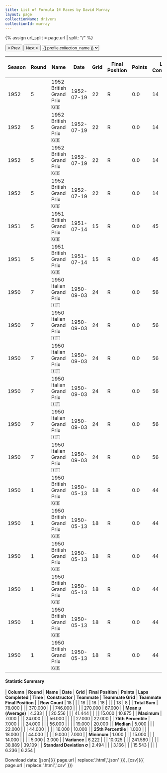 ```yaml
---
title: List of Formula 1® Races by David Murray
layout: page
collectionName: drivers
collectionId: murray
---
```


{% assign url_split = page.url | split: "/" %}
<div id="collection-navigation">
<button onclick="selector.options[selector.selectedIndex-1].value && (window.location = selector.options[selector.selectedIndex-1].value);">&lt; Prev</button>
<button onclick="selector.options[selector.selectedIndex+1].value && (window.location = selector.options[selector.selectedIndex+1].value);">Next &gt;</button>
<select id="selector" onchange="this.options[this.selectedIndex].value && (window.location = this.options[this.selectedIndex].value);">
  {% for collectionId in site.data[page.collectionName].refs %}
    {% if collectionId == page.collectionId %}
      {% assign selected = "selected" %}
    {% else %}
      {% assign selected = "" %}
    {% endif %}
    {% assign profile = site.data[page.collectionName][collectionId].profile %}
    <option value="/f1/{{ page.collectionName }}/{{ collectionId }}/{{ url_split[4] }}" {{ selected }}>{{ profile.collection_name }}</option>
  {% endfor %}
</select>
</div>

| Season | Round | Name | Date | Grid | Final Position | Points | Laps Completed | Time | Constructor | Teammate | Teammate Grid | Teammate Final Position |
|--|--|--|--|--|--|--|--|--|--|--|--|--|
| 1952 | 5 | 1952 British Grand Prix 🇬🇧 | 1952-07-19 | 22 | R | 0.0 | 14 |   | Cooper 🇬🇧 | [Mike Hawthorn 🇬🇧](/f1/drivers/hawthorn) | 7 | 3 |
| 1952 | 5 | 1952 British Grand Prix 🇬🇧 | 1952-07-19 | 22 | R | 0.0 | 14 |   | Cooper 🇬🇧 | [Reg Parnell 🇬🇧](/f1/drivers/reg_parnell) | 6 | 7 |
| 1952 | 5 | 1952 British Grand Prix 🇬🇧 | 1952-07-19 | 22 | R | 0.0 | 14 |   | Cooper 🇬🇧 | [Eric Brandon 🇬🇧](/f1/drivers/brandon) | 18 | 20 |
| 1952 | 5 | 1952 British Grand Prix 🇬🇧 | 1952-07-19 | 22 | R | 0.0 | 14 |   | Cooper 🇬🇧 | [Alan Brown 🇬🇧](/f1/drivers/alan_brown) | 13 | 22 |
| 1951 | 5 | 1951 British Grand Prix 🇬🇧 | 1951-07-14 | 15 | R | 0.0 | 45 |   | Maserati 🇮🇹 | [Philip Fotheringham-Parker 🇬🇧](/f1/drivers/parker) | 16 | R |
| 1951 | 5 | 1951 British Grand Prix 🇬🇧 | 1951-07-14 | 15 | R | 0.0 | 45 |   | Maserati 🇮🇹 | [John James 🇬🇧](/f1/drivers/john_james) | 17 | R |
| 1950 | 7 | 1950 Italian Grand Prix 🇮🇹 | 1950-09-03 | 24 | R | 0.0 | 56 |   | Maserati 🇮🇹 | [Toulo de Graffenried 🇨🇭](/f1/drivers/graffenried) | 17 | 6 |
| 1950 | 7 | 1950 Italian Grand Prix 🇮🇹 | 1950-09-03 | 24 | R | 0.0 | 56 |   | Maserati 🇮🇹 | [Franco Rol 🇮🇹](/f1/drivers/rol) | 9 | R |
| 1950 | 7 | 1950 Italian Grand Prix 🇮🇹 | 1950-09-03 | 24 | R | 0.0 | 56 |   | Maserati 🇮🇹 | [Franco Comotti 🇮🇹](/f1/drivers/comotti) | 26 | R |
| 1950 | 7 | 1950 Italian Grand Prix 🇮🇹 | 1950-09-03 | 24 | R | 0.0 | 56 |   | Maserati 🇮🇹 | [Louis Chiron 🇲🇨](/f1/drivers/chiron) | 19 | R |
| 1950 | 7 | 1950 Italian Grand Prix 🇮🇹 | 1950-09-03 | 24 | R | 0.0 | 56 |   | Maserati 🇮🇹 | [Prince Bira 🇹🇭](/f1/drivers/bira) | 15 | R |
| 1950 | 7 | 1950 Italian Grand Prix 🇮🇹 | 1950-09-03 | 24 | R | 0.0 | 56 |   | Maserati 🇮🇹 | [Paul Pietsch 🇩🇪](/f1/drivers/pietsch) | 27 | R |
| 1950 | 1 | 1950 British Grand Prix 🇬🇧 | 1950-05-13 | 18 | R | 0.0 | 44 |   | Maserati 🇮🇹 | [David Hampshire 🇬🇧](/f1/drivers/hampshire) | 16 | 9 |
| 1950 | 1 | 1950 British Grand Prix 🇬🇧 | 1950-05-13 | 18 | R | 0.0 | 44 |   | Maserati 🇮🇹 | [Brian Shawe Taylor 🇬🇧](/f1/drivers/shawe_taylor) | 20 | 10 |
| 1950 | 1 | 1950 British Grand Prix 🇬🇧 | 1950-05-13 | 18 | R | 0.0 | 44 |   | Maserati 🇮🇹 | [Prince Bira 🇹🇭](/f1/drivers/bira) | 5 | R |
| 1950 | 1 | 1950 British Grand Prix 🇬🇧 | 1950-05-13 | 18 | R | 0.0 | 44 |   | Maserati 🇮🇹 | [Toulo de Graffenried 🇨🇭](/f1/drivers/graffenried) | 8 | R |
| 1950 | 1 | 1950 British Grand Prix 🇬🇧 | 1950-05-13 | 18 | R | 0.0 | 44 |   | Maserati 🇮🇹 | [Louis Chiron 🇲🇨](/f1/drivers/chiron) | 11 | R |
| 1950 | 1 | 1950 British Grand Prix 🇬🇧 | 1950-05-13 | 18 | R | 0.0 | 44 |   | Maserati 🇮🇹 | [Joe Fry 🇬🇧](/f1/drivers/fry) | 20 | 10 |

#### Statistic Summary

| **Column** | **Round** | **Name** | **Date** | **Grid** | **Final Position** | **Points** | **Laps Completed** | **Time** | **Constructor** | **Teammate** | **Teammate Grid** | **Teammate Final Position** |
| **Row Count** | 18 |  |  | 18 |  | 18 | 18 |  |  |  | 18 | 8 |
| **Total Sum** | 78.000 |  |  | 370.000 |  |  | 746.000 |  |  |  | 270.000 | 87.000 |
| **Mean μ (Average)** | 4.333 |  |  | 20.556 |  |  | 41.444 |  |  |  | 15.000 | 10.875 |
| **Maximum** | 7.000 |  |  | 24.000 |  |  | 56.000 |  |  |  | 27.000 | 22.000 |
| **75th Percentile** | 7.000 |  |  | 24.000 |  |  | 56.000 |  |  |  | 19.000 | 20.000 |
| **Median** | 5.000 |  |  | 22.000 |  |  | 44.000 |  |  |  | 16.000 | 10.000 |
| **25th Percentile** | 1.000 |  |  | 18.000 |  |  | 44.000 |  |  |  | 9.000 | 7.000 |
| **Minimum** | 1.000 |  |  | 15.000 |  |  | 14.000 |  |  |  | 5.000 | 3.000 |
| **Variance** | 6.222 |  |  | 10.025 |  |  | 241.580 |  |  |  | 38.889 | 39.109 |
| **Standard Deviation σ** | 2.494 |  |  | 3.166 |  |  | 15.543 |  |  |  | 6.236 | 6.254 |

Download data: [json]({{ page.url | replace:'.html','.json' }}), [csv]({{ page.url | replace:'.html','.csv' }})
